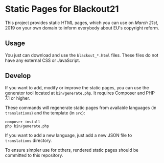 Static Pages for Blackout21
===========================

This project provides static HTML pages, which you can use on *March 21st*, 2019 on your own domain to inform
everybody about EU's copyright reform.


Usage
-----

You just can download and use the `blackout_*.html` files. These files do not have any external CSS or JavaScript.


Develop
-------

If you want to add, modify or improve the static pages, you can use the generator tool located at `bin/generate.php`.
It requires Composer and PHP 7.1 or higher.

These commands will regenerate static pages from available languages (in `translations`) and the template (in `src`): 

    composer install
    php bin/generate.php

If you want to add a new language, just add a new JSON file to `translations` directory.

To ensure simpler use for others, rendered static pages should be committed to this repository.
